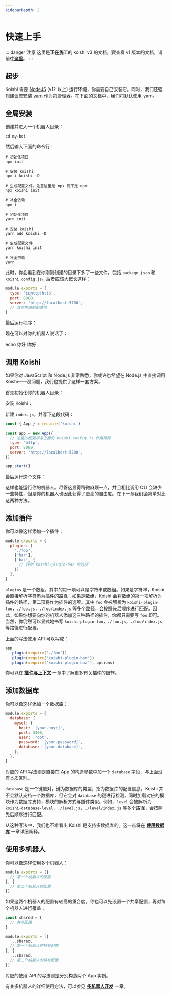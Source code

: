 ```yaml
---
sidebarDepth: 2
---
```


# 快速上手

::: danger 注意
这里是**正在施工**的 koishi v3 的文档。要查看 v1 版本的文档，请前往[**这里**](/v1/)。
:::

## 起步

Koishi 需要 [NodeJS](https://nodejs.org/) (v12 以上) 运行环境，你需要自己安装它。同时，我们还强烈建议您安装 [yarn](https://classic.yarnpkg.com/lang/en/) 作为包管理器。在下面的文档中，我们将默认使用 yarn。

## 全局安装

创建并进入一个机器人目录：

```custom-batch
cd my-bot
```

然后输入下面的命令行：

<panel-view class="code" title="Terminal - ">

```npm
# 初始化项目
npm init

# 安装 koishi
npm i koishi -D

# 生成配置文件，注意这里是 npx 而不是 npm
npx koishi init

# 补全依赖
npm i
```

```yarn
# 初始化项目
yarn init

# 安装 koishi
yarn add koishi -D

# 生成配置文件
yarn koishi init

# 补全依赖
yarn
```

</panel-view>

此时，你会看到在你刚刚创建的目录下多了一些文件，包括 `package.json` 和 `koishi.config.js`。后者应该大概长这样：

```js koishi.config.js
module.exports = {
  type: 'cqhttp:http',
  port: 8080,
  server: 'http://localhost:5700',
  // 其他生成的配置项
}
```

最后运行程序：

<Terminal :content="[
  { content: [{ text: 'npx', class: 'input' }, ' koishi start'] },
  { content: [{ text: '# 或者 yarn koishi start', class: 'hint' }] },
]" static></Terminal>

现在可以对你的机器人说话了：

<panel-view title="聊天记录">
<chat-message nickname="Alice" color="#cc0066">echo 你好</chat-message>
<chat-message nickname="Koishi" avatar="/koishi.png">你好</chat-message>
</panel-view>

## 调用 Koishi

如果你对 JavaScript 和 Node.js 非常熟悉，你或许也希望在 Node.js 中直接调用 Koishi——没问题，我们也提供了这样一套方案。

首先初始化你的机器人目录：

<Terminal :content="[
  { content: [{ text: 'npm', class: 'input' }, ' init'] },
  { content: [{ text: '# 或者 yarn init', class: 'hint' }] },
]" static></Terminal>

安装 Koishi：

<Terminal :content="[
  { content: [{ text: 'npm', class: 'input' }, ' i koishi -D'] },
  { content: [{ text: '# 或者 yarn add koishi -D', class: 'hint' }] },
]" static></Terminal>

新建 `index.js`，并写下这段代码：

```js index.js
const { App } = require('koishi')

const app = new App({
  // 这里的配置项与上面的 koishi.config.js 作用相同
  type: 'http',
  port: 8080,
  server: 'http://localhost:5700',
})

app.start()
```

最后运行这个文件：

<Terminal :content="[
  { content: [{ text: 'node', class: 'input' }, ' .'] },
]" static></Terminal>

这样也能运行你的机器人。尽管这显得稍微麻烦一点，并且相比调用 CLI 会缺少一些特性，但是你的机器人也因此获得了更高的自由度。在下一章我们会简单对比这两种方法。

## 添加插件

你可以像这样添加一个插件：

```js koishi.config.js
module.exports = {
  plugins: [
    './foo',
    ['bar'],
    ['baz', {
      // 传给 koishi-plugin-baz 的选项
    }]
  ],
}
```

`plugins` 是一个数组，其中的每一项可以是字符串或数组。如果是字符串，Koishi 会直接解析字符串为插件的路径；如果是数组，Koishi 会将数组的第一项解析为插件的路径，第二项将作为插件的选项。其中 `foo` 会被解析为 `koishi-plugin-foo`，`./foo.js`，`./foo/index.js` 等多个路径，会按照先后顺序进行匹配。因此，如果你想要向你的机器人添加这三种路径的插件，你都只需要写 `foo` 即可。当然，你仍然可以显式地书写 `koishi-plugin-foo`，`./foo.js`，`./foo/index.js` 等路径进行配置。

上面的写法使用 API 可以写成：

```js index.js
app
  .plugin(require('./foo'))
  .plugin(require('koishi-plugin-bar'))
  .plugin(require('koishi-plugin-baz'), options)
```

你可以在 [**插件与上下文**](./plugin-and-context.md) 一章中了解更多有关插件的细节。

## 添加数据库

你可以像这样添加一个数据库：

```js koishi.config.js
module.exports = {
  database: {
    mysql: {
      host: '[your-host]',
      port: 3306,
      user: 'root',
      password: '[your-password]',
      database: '[your-database]',
    },
  },
}
```

对应的 API 写法则是直接在 App 的构造参数中加一个 `database` 字段，与上面没有本质区别。

`database` 是一个键值对，键为数据库的类型，指为数据库的配置信息。Koishi 并不会默认支持一个数据库，但它会对 `database` 的键进行检测，同时加载对应的模块作为数据库支持，模块的解析方式与插件类似。例如，`level` 会被解析为 `koishi-database-level`，`./level.js`，`./level/index.js` 等多个路径，会按照先后顺序进行匹配。

从这种写法中，我们也不难看出 Koishi 是支持多数据库的。这一点将在 [**使用数据库**](./using-database.md) 一章详细阐释。

## 使用多机器人

你可以像这样使用多个机器人：

```js koishi.config.js
module.exports = [{
  // 第一个机器人的配置
}, {
  // 第二个机器人的配置
}]
```

如果这两个机器人的配置有较高的重合度，你也可以先设置一个共享配置，再对每个机器人进行覆盖：

```js koishi.config.js
const shared = {
  // 共享配置
}

module.exports = [{
  ...shared,
  // 第一个机器人的特有配置
}, {
  ...shared,
  // 第二个机器人的特有配置
}]
```

对应的使用 API 的写法则是分别构造两个 App 实例。

有关多机器人的详细使用方法，可以参见 [**多机器人开发**](./multiple-bots.md) 一章。
